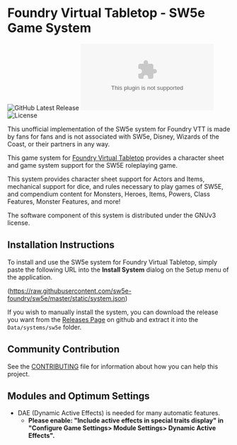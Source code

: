 # Foundry Virtual Tabletop - SW5e Game System

![GitHub Latest Release](https://img.shields.io/github/release/sw5e-foundry/sw5e?style=flat-square)
![GitHub Downloads Latest](https://img.shields.io/github/downloads/sw5e-foundry/sw5e/latest/system.zip?style=flat-square)
![License](https://img.shields.io/github/license/sw5e-foundry/sw5e?style=flat-square)

This unofficial implementation of the SW5e system for Foundry VTT is made by fans for fans and is not associated with SW5e, Disney, Wizards of the Coast, or their partners in any way.

This game system for [Foundry Virtual Tabletop](http://foundryvtt.com) provides a character sheet and game system
support for the SW5E roleplaying game.

This system provides character sheet support for Actors and Items, mechanical support for dice, and rules necessary to
play games of SW5E, and compendium content for Monsters, Heroes, Items, Powers, Class Features, Monster
Features, and more!

The software component of this system is distributed under the GNUv3 license.

## Installation Instructions

To install and use the SW5e system for Foundry Virtual Tabletop, simply paste the following URL into the
**Install System** dialog on the Setup menu of the application.

(https://raw.githubusercontent.com/sw5e-foundry/sw5e/master/static/system.json)

If you wish to manually install the system, you can download the release you want from the 
[Releases Page](https://github.com/sw5e-foundry/sw5e/releases) on github and extract it into the `Data/systems/sw5e` 
folder.

## Community Contribution

See the [CONTRIBUTING](/CONTRIBUTING.md) file for information about how you can help this project.

## Modules and Optimum Settings

- DAE (Dynamic Active Effects) is needed for many automatic features.
  - **Please enable: "Include active effects in special traits display" in "Configure Game Settings> Module Settings> Dynamic Active Effects".**

